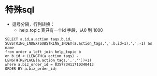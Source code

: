 # 特殊sql
- 逗号分隔，行列转换：
  - help_topic 表只有一个id 字段，从0 到 1000

```
SELECT a.id,a.action_tags,b.id,
SUBSTRING_INDEX(SUBSTRING_INDEX(a.action_tags,',',b.id+1),',',-1) as name
from order a left join help_topic b
on b.id < (LENGTH(a.action_tags) - LENGTH(REPLACE(a.action_tags,',',''))+1)
where a.biz_order_id = 835773411710340413
ORDER BY a.biz_order_id;
```
